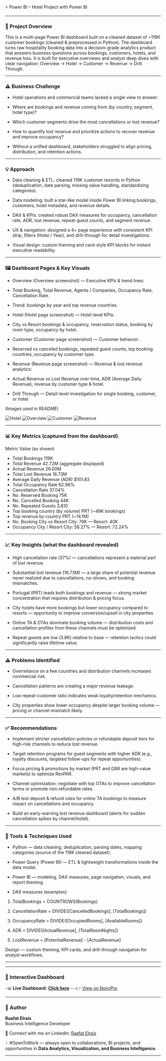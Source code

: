 ⚡ Power BI – Hotel Project with Power BI

---

### 📘 Project Overview

This is a multi-page Power BI dashboard built on a cleaned dataset of ~119K customer bookings (cleaned & preprocessed in Python).
The dashboard turns raw hospitality booking data into a decision-grade analytics product that answers business questions across bookings, customers, hotels, and revenue loss. It is built for executive overviews and analyst deep dives with clear navigation: Overview → Hotel → Customer → Revenue → Drill Through.

---

### ⚠️ Business Challenge

- Hotel operations and commercial teams lacked a single view to answer:

- Where are bookings and revenue coming from (by country, segment, hotel type)?

- Which customer segments drive the most cancellations or lost revenue?

- How to quantify lost revenue and prioritize actions to recover revenue and improve occupancy?

- Without a unified dashboard, stakeholders struggled to align pricing, distribution, and retention actions.

---

### 💡 Approach

- Data cleaning & ETL: cleaned 119K customer records in Python (deduplication, date parsing, missing value handling, standardizing categories).

- Data modeling: built a star-like model inside Power BI linking bookings, customers, hotel metadata, and revenue details.

- DAX & KPIs: created robust DAX measures for occupancy, cancellation rate, ADR, lost revenue, repeat-guest counts, and segment revenue.

- UX & navigation: designed a 4+ page experience with consistent KPI strip, filters (Hotel / Year), and drill-through for detail investigations.

- Visual design: custom theming and card-style KPI blocks for instant executive readability.

---

### 🖼️ Dashboard Pages & Key Visuals

- Overview (Overview screenshot) — Executive KPIs & trend lines:

- Total Booking, Total Revenue, Agents / Companies, Occupancy Rate, Cancellation Rate.

- Trend: bookings by year and top revenue countries.

- Hotel (Hotel page screenshot) — Hotel-level KPIs:

- City vs Resort bookings & occupancy, reservation status, booking by room type, occupancy by hotel.

- Customer (Customer page screenshot) — Customer behavior:

- Reserved vs canceled bookings, repeated guest counts, top booking countries, occupancy by customer type.

- Revenue (Revenue page screenshot) — Revenue & lost revenue analytics:

- Actual Revenue vs Lost Revenue over time, ADR (Average Daily Revenue), revenue by customer type & hotel.

- Drill Through — Detail-level investigation for single booking, customer, or hotel.

(Images used in README)

![Hotel](/Image/Hotel_Dashboard.png)
![Overview](/Image/Hotel_Overview.png)
![Customer](/Image/Customer_Overview.png)
![Revenue](/Image/revenue_Overview.png)

---

### 📊 Key Metrics (captured from the dashboard)
 Metric	Value (as shown)
- Total Bookings	119K
- Total Revenue	42.72M (aggregate displayed)
- Actual Revenue	26.00M
- Total Lost Revenue	16.73M
- Average Daily Revenue (ADR)	$101.83
- Total Occupancy Rate	62.96%
- Cancellation Rate	37.04%
- No. Reserved Booking	75K
- No. Cancelled Booking	44K
- No. Repeated Guests	3,810
- Top booking country (by volume)	PRT (~49K bookings)
- Top revenue by country	PRT (~14.1M)
- No. Booking City vs Resort	City: 79K — Resort: 40K
- Occupancy City / Resort	City: 58.27% — Resort: 72.24%

---

### 📈 Key Insights (what the dashboard revealed)

- High cancellation rate (37%) — cancellations represent a material part of lost revenue.

- Substantial lost revenue (16.73M) — a large share of potential revenue never realized due to cancellations, no-shows, and booking mismatches.

- Portugal (PRT) leads both bookings and revenue — strong market concentration that requires distribution & pricing focus.

- City hotels have more bookings but lower occupancy compared to resorts — opportunity to improve conversion/upsell in city properties.

- Online TA & OTAs dominate booking volume — distribution costs and cancellation profiles from these channels must be optimized.

- Repeat guests are low (3.8K) relative to base — retention tactics could significantly raise lifetime value.

---

### ⚠️ Problems Identified

- Overreliance on a few countries and distribution channels increases commercial risk.

- Cancellation patterns are creating a major revenue leakage.

- Low repeat-customer ratio indicates weak loyalty/retention mechanics.

- City properties show lower occupancy despite larger booking volume — pricing or channel mismatch likely.

---

### ✅ Recommendations

- Implement stricter cancellation policies or refundable deposit tiers for high-risk channels to reduce lost revenue.

- Target retention programs for guest segments with higher ADR (e.g., loyalty discounts, targeted follow-ups for repeat opportunities).

- Focus pricing & promotions by market (PRT and GBR are high-value markets) to optimize RevPAR.

- Channel optimization: negotiate with top OTAs to improve cancellation terms or promote non-refundable rates.

- A/B test deposit & refund rules for online TA bookings to measure impact on cancellations and occupancy.

- Build an early-warning lost revenue dashboard (alerts for sudden cancellation spikes by channel/hotel).

---

### 🧰 Tools & Techniques Used

- Python — data cleaning, deduplication, parsing dates, mapping categories (source of the 119K cleaned dataset).

- Power Query (Power BI) — ETL & lightweight transformations inside the data model.

- Power BI — modeling, DAX measures, page navigation, visuals, and report theming.

- DAX measures (examples):

1. TotalBookings = COUNTROWS(Bookings)

2. CancellationRate = DIVIDE([CancelledBookings], [TotalBookings])

3. OccupancyRate = DIVIDE([OccupiedRooms], [AvailableRooms])

4. ADR = DIVIDE([ActualRevenue], [TotalRoomNights])

5. LostRevenue = [PotentialRevenue] - [ActualRevenue]

Design — custom theming, KPI cards, and drill-through navigation for analyst workflows.

---
---

### 🔗 Interactive Dashboard
-📊 **Live Dashboard:** [**Click here**](https://app.powerbi.com/reportEmbed?reportId=b89059e0-536a-4e4d-aba2-b410510312a0&autoAuth=true&ctid=1158e2d5-dc24-41ad-abce-62841076dbde) --
👉 [View on NovyPro](https://project.novypro.com/I9SBJA)

---

### 👤 Author
**Raafat Elrais**  
Business Intelligence Developer  

👤 Connect with me on LinkedIn: [Raafat Elrais](https://www.linkedin.com/in/raafat-elrais/)  

💡 #OpenToWork — always open to collaborations, BI projects, and opportunities in **Data Analytics, Visualization, and Business Intelligence.**

---

